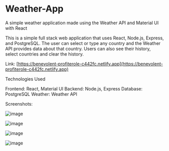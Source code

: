 # Weather-App
A simple weather application made using the Weather API and Material UI with React

This is a simple full stack web application that uses React, Node.js, Express, and PostgreSQL. The user can select or type any country and the Weather API provides data about that country. Users can also see their history, select countries and clear the history.

Link: [https://benevolent-profiterole-c442fc.netlify.app](https://benevolent-profiterole-c442fc.netlify.app)

Technologies Used

Frontend: React, Material UI Backend: Node.js, Express Database: PostgreSQL Weather: Weather API

Screenshots:

![image](https://github.com/Kostaga/Weather-App/assets/59094550/8c7e31d2-cf4c-4b5d-863e-3736fea1fec8)

![image](https://github.com/Kostaga/Weather-App/assets/59094550/7135487b-b6d6-4c17-9911-b51cbfa0c7dd)

![image](https://github.com/Kostaga/Weather-App/assets/59094550/55be05b8-76e3-46ae-bb0e-77060e8eabe1)

![image](https://github.com/Kostaga/Weather-App/assets/59094550/4a454ebf-2f1c-4ce4-8674-304b7e5be937)

